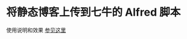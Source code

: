# 将静态博客上传到七牛的 Alfred 脚本

使用说明和效果 [参见这里](http://panmax.love/2017/%E5%B0%86%E5%8D%9A%E5%AE%A2%E9%83%A8%E7%BD%B2%E5%88%B0%E4%B8%83%E7%89%9B/)